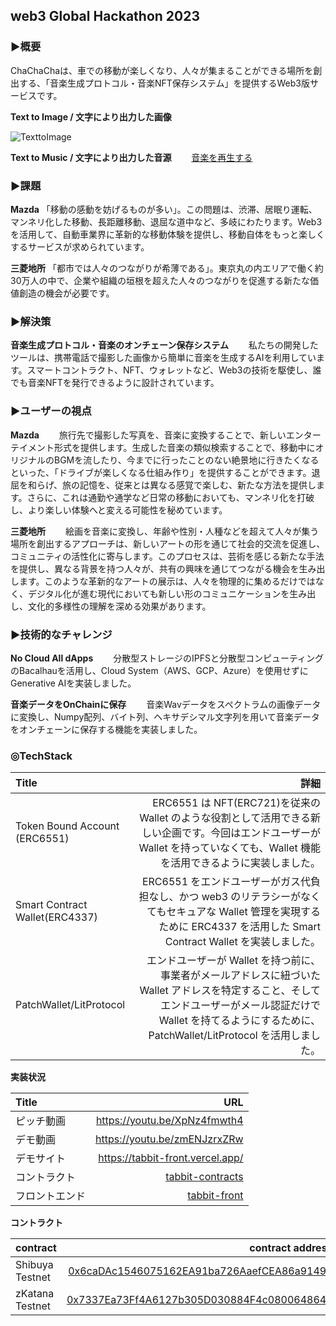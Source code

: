 ## web3 Global Hackathon 2023

### ▶︎概要
ChaChaChaは、車での移動が楽しくなり、人々が集まることができる場所を創出する、「音楽生成プロトコル・音楽NFT保存システム」を提供するWeb3版サービスです。

**Text to Image / 文字により出力した画像**　　
<div >
<img width="５０" alt="TexttoImage" src="https://github.com/Jun0908/Chacha-GPT/assets/31527310/a19c2360-4ab7-4e4f-ad92-5b51b61b06a4">
</div>

**Text to Music / 文字により出力した音源**　　
[音楽を再生する](https://mubert.com/render/tracks/094a91f685064b0dbe1f43cb8995c063)

### ▶︎課題
**Mazda**
「移動の感動を妨げるものが多い」。この問題は、渋滞、居眠り運転、マンネリ化した移動、長距離移動、退屈な道中など、多岐にわたります。Web3を活用して、自動車業界に革新的な移動体験を提供し、移動自体をもっと楽しくするサービスが求められています。

**三菱地所**
「都市では人々のつながりが希薄である」。東京丸の内エリアで働く約30万人の中で、企業や組織の垣根を超えた人々のつながりを促進する新たな価値創造の機会が必要です。

### ▶︎解決策
**音楽生成プロトコル・音楽のオンチェーン保存システム**　　
私たちの開発したツールは、携帯電話で撮影した画像から簡単に音楽を生成するAIを利用しています。スマートコントラクト、NFT、ウォレットなど、Web3の技術を駆使し、誰でも音楽NFTを発行できるように設計されています。

### ▶︎ユーザーの視点
**Mazda**　　
旅行先で撮影した写真を、音楽に変換することで、新しいエンターテイメント形式を提供します。生成した音楽の類似検索することで、移動中にオリジナルのBGMを流したり、今までに行ったことのない絶景地に行きたくなるといった、「ドライブが楽しくなる仕組み作り」を提供することができます。退屈を和らげ、旅の記憶を、従来とは異なる感覚で楽しむ、新たな方法を提供します。さらに、これは通勤や通学など日常の移動においても、マンネリ化を打破し、より楽しい体験へと変える可能性を秘めています。

**三菱地所**　　
絵画を音楽に変換し、年齢や性別・人種などを超えて人々が集う場所を創出するアプローチは、新しいアートの形を通じて社会的交流を促進し、コミュニティの活性化に寄与します。このプロセスは、芸術を感じる新たな手法を提供し、異なる背景を持つ人々が、共有の興味を通じてつながる機会を生み出します。このような革新的なアートの展示は、人々を物理的に集めるだけではなく、デジタル化が進む現代においても新しい形のコミュニケーションを生み出し、文化的多様性の理解を深める効果があります。

### ▶︎技術的なチャレンジ
**No Cloud All dApps**　　
分散型ストレージのIPFSと分散型コンピューティングのBacalhauを活用し、Cloud System（AWS、GCP、Azure）を使用せずにGenerative AIを実装しました。

**音楽データをOnChainに保存**　　
音楽Wavデータをスペクトラムの画像データに変換し、Numpy配列、バイト列、ヘキサデシマル文字列を用いて音楽データをオンチェーンに保存する機能を実装しました。

### ◎TechStack

| Title                          |                                                                                                                                                                                                                 詳細 |
| :----------------------------- | -------------------------------------------------------------------------------------------------------------------------------------------------------------------------------------------------------------------: |
| Token Bound Account (ERC6551)  |                                      ERC6551 は NFT(ERC721)を従来の Wallet のような役割として活用できる新しい企画です。今回はエンドユーザーが Wallet を持っていなくても、Wallet 機能を活用できるように実装しました。 |
| Smart Contract Wallet(ERC4337) |                                           ERC6551 をエンドユーザーがガス代負担なし、かつ web3 のリテラシーがなくてもセキュアな Wallet 管理を実現するために ERC4337 を活用した Smart Contract Wallet を実装しました。 |
| PatchWallet/LitProtocol        | エンドユーザーが Wallet を持つ前に、事業者がメールアドレスに紐づいた Wallet アドレスを特定すること、そしてエンドユーザーがメール認証だけで Wallet を持てるようにするために、PatchWallet/LitProtocol を活用しました。 |

**実装状況**

| Title          |                                                              URL |
| :------------- | ---------------------------------------------------------------: |
| ピッチ動画     |                                     https://youtu.be/XpNz4fmwth4 |
| デモ動画       |                                    https://youtu.be/zmENJzrxZRw |
| デモサイト     |                                 https://tabbit-front.vercel.app/ |
| コントラクト   | [tabbit-contracts](https://github.com/tabbitme/tabbit-contracts) |
| フロントエンド |         [tabbit-front](https://github.com/tabbitme/tabbit-front) |

**コントラクト**

| contract                   |                                                                                                                   contract address |
| :------------------------- | ---------------------------------------------------------------------------------------------------------------------------------: |
| Shibuya Testnet        | [0x6caDAc1546075162EA91ba726AaefCEA86a91493](https://blockscout.com/astar/address/0xFe055AeD04B5b1aBbD5ea7b4DF329a2B4E24A21A#code) |
| zKatana Testnet    | [0x7337Ea73Ff4A6127b305D030884F4c0800648643](https://blockscout.com/astar/address/0xC74399208F6Ea056d69Ad09a33eB25eAf8493a2b#code) |

